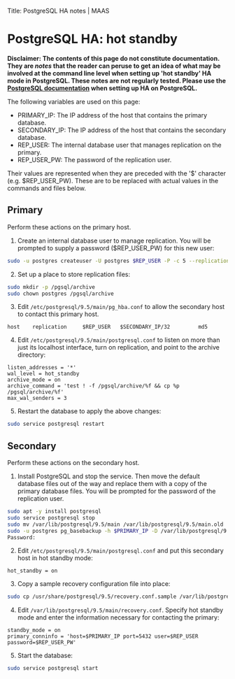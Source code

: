Title: PostgreSQL HA notes | MAAS


# PostgreSQL HA: hot standby

**Disclaimer: The contents of this page do not constitute documentation. They
are *notes* that the reader can peruse to get an idea of what may be involved
at the command line level when setting up 'hot standby' HA mode in PostgreSQL.
These notes are not regularly tested. Please use the
[PostgreSQL documentation](https://www.postgresql.org/docs/9.5/static/high-availability.html)
when setting up HA on PostgreSQL.**

<!-- NOTES

https://www.postgresql.org/docs/9.5/static/high-availability.html
https://jujucharms.com/postgresql/

CREATETABLE guestbook (visitor_email text, vistor_id serial, date timestamp, message text);
INSERT INTO guestbook (visitor_email, date, message) VALUES ( 'jim@gmail.com', current_date, 'This is a test.');
INSERT INTO guestbook (visitor_email, date, message) VALUES ( 'jim@gmail.com', current_date, 'Now we are replicating.');
SELECT * from guestbook;

Primary host:
This should change over time ('*_location' values):
sudo -u postgres psql -x -c "select * from pg_stat_replication;"

-->

The following variables are used on this page:

- PRIMARY_IP: The IP address of the host that contains the primary database.
- SECONDARY_IP: The IP address of the host that contains the secondary database.
- REP_USER: The internal database user that manages replication on the primary. 
- REP_USER_PW: The password of the replication user.

Their values are represented when they are preceded with the '$' character
(e.g. $REP_USER_PW). These are to be replaced with actual values in the commands
and files below.


## Primary

Perform these actions on the primary host.

1) Create an internal database user to manage replication. You will be prompted
to supply a password ($REP_USER_PW) for this new user:

```bash
sudo -u postgres createuser -U postgres $REP_USER -P -c 5 --replication
```

2) Set up a place to store replication files:

```bash
sudo mkdir -p /pgsql/archive
sudo chown postgres /pgsql/archive
```

3) Edit `/etc/postgresql/9.5/main/pg_hba.conf` to allow the secondary host to
contact this primary host.

```no-highlight
host    replication     $REP_USER	$SECONDARY_IP/32         md5
```

4) Edit `/etc/postgresql/9.5/main/postgresql.conf` to listen on more than just
its localhost interface, turn on replication, and point to the archive
directory:

```no-highlight
listen_addresses = '*'
wal_level = hot_standby
archive_mode = on
archive_command = 'test ! -f /pgsql/archive/%f && cp %p /pgsql/archive/%f'
max_wal_senders = 3
```

5) Restart the database to apply the above changes:

```bash
sudo service postgresql restart
```


## Secondary

Perform these actions on the secondary host.

1) Install PostgreSQL and stop the service. Then move the default database
files out of the way and replace them with a copy of the primary database
files. You will be prompted for the password of the replication user.

```bash
sudo apt -y install postgresql
sudo service postgresql stop
sudo mv /var/lib/postgresql/9.5/main /var/lib/postgresql/9.5/main.old
sudo -u postgres pg_basebackup -h $PRIMARY_IP -D /var/lib/postgresql/9.5/main -U $REP_USER -v -P --xlog-method=stream
Password: 
```

2) Edit `/etc/postgresql/9.5/main/postgresql.conf` and put this secondary host
in hot standby mode:

```no-highlight
hot_standby = on
```

3) Copy a sample recovery configuration file into place:

```bash
sudo cp /usr/share/postgresql/9.5/recovery.conf.sample /var/lib/postgresql/9.5/main/recovery.conf
```

4) Edit `/var/lib/postgresql/9.5/main/recovery.conf`. Specify hot standby mode
and enter the information necessary for contacting the primary:

```no-highlight
standby_mode = on
primary_conninfo = 'host=$PRIMARY_IP port=5432 user=$REP_USER password=$REP_USER_PW'
```

5) Start the database:

```bash
sudo service postgresql start
```
